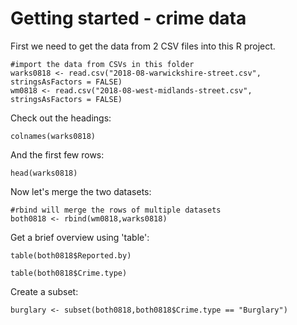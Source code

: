 # Getting started - crime data

First we need to get the data from 2 CSV files into this R project.

```{r}
#import the data from CSVs in this folder
warks0818 <- read.csv("2018-08-warwickshire-street.csv", stringsAsFactors = FALSE)
wm0818 <- read.csv("2018-08-west-midlands-street.csv", stringsAsFactors = FALSE)
```

Check out the headings:

```{r}
colnames(warks0818)
```

And the first few rows:

```{r}
head(warks0818)
```


Now let's merge the two datasets:

```{r}
#rbind will merge the rows of multiple datasets
both0818 <- rbind(wm0818,warks0818)
```

Get a brief overview using 'table':

```{r}
table(both0818$Reported.by)
```

```{r}
table(both0818$Crime.type)
```

Create a subset:

```{r}
burglary <- subset(both0818,both0818$Crime.type == "Burglary")
```

